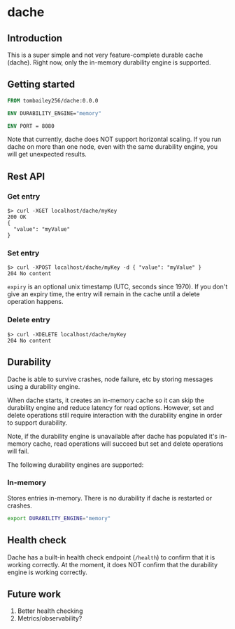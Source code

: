 # dache

## Introduction

This is a super simple and not very feature-complete durable cache (dache). Right now, only the in-memory durability
engine is supported.

## Getting started

```dockerfile
FROM tombailey256/dache:0.0.0

ENV DURABILITY_ENGINE="memory"

ENV PORT = 8080
```

Note that currently, dache does NOT support horizontal scaling. If you run dache on more than one node, even with the same durability engine, you will get unexpected results.

## Rest API

### Get entry
```text
$> curl -XGET localhost/dache/myKey
200 OK
{
  "value": "myValue"
}
```

### Set entry
```text
$> curl -XPOST localhost/dache/myKey -d { "value": "myValue" }
204 No content
```

`expiry` is an optional unix timestamp (UTC, seconds since 1970). If you don't give an expiry time, the entry will remain in the cache until a delete operation happens.

### Delete entry
```text
$> curl -XDELETE localhost/dache/myKey
204 No content
```

## Durability

Dache is able to survive crashes, node failure, etc by storing messages using a durability engine.

When dache starts, it creates an in-memory cache so it can skip the durability engine and reduce latency for read
options. However, set and delete operations still require interaction with the durability engine in order to support
durability.

Note, if the durability engine is unavailable after dache has populated it's in-memory cache, read operations will
succeed but set and delete operations will fail.

The following durability engines are supported:

### In-memory

Stores entries in-memory. There is no durability if dache is restarted or crashes.

```sh
export DURABILITY_ENGINE="memory"
```

## Health check

Dache has a built-in health check endpoint (`/health`) to confirm that it is working correctly. At the moment, it does
NOT confirm that the durability engine is working correctly.

## Future work

1. Better health checking
2. Metrics/observability?

